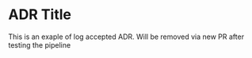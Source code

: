 
# ADR Title

This is an exaple of log accepted ADR. Will be removed via new PR after testing the pipeline
